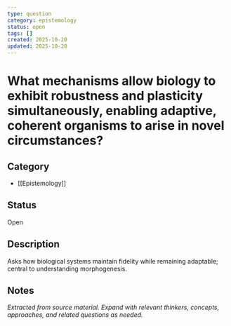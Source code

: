 ```yaml
---
type: question
category: epistemology
status: open
tags: []
created: 2025-10-20
updated: 2025-10-20
---
```


# What mechanisms allow biology to exhibit robustness and plasticity simultaneously, enabling adaptive, coherent organisms to arise in novel circumstances?

## Category

- [[Epistemology]]

## Status

Open

## Description

Asks how biological systems maintain fidelity while remaining adaptable; central to understanding morphogenesis.

## Notes

*Extracted from source material. Expand with relevant thinkers, concepts, approaches, and related questions as needed.*
